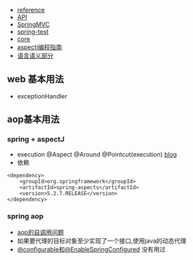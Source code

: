 - [reference](https://docs.spring.io/spring-framework/docs/current/reference/html/)
- [API](https://docs.spring.io/spring-framework/docs/current/javadoc-api/)
- [SpringMVC](./spring/spring-framework/spring-mvc)
- [spring-test](spring-test)
- [core](core)
- [aspectj编程指南](https://www.eclipse.org/aspectj/doc/released/progguide/index.html)
- [语言语义部分](https://www.eclipse.org/aspectj/doc/released/progguide/semantics-pointcuts.html)
## web 基本用法
- exceptionHandler
## aop基本用法
### spring + aspectJ
- execution @Aspect @Around @Pointcut(execution)  [blog](https://blog.csdn.net/yhl_jxy/article/details/78815636)
- 依赖
```
<dependency>
    <groupId>org.springframework</groupId>
    <artifactId>spring-aspects</artifactId>
    <version>5.2.7.RELEASE</version>
</dependency>
```
### spring aop
- [aop的自调用问题](https://blog.csdn.net/z69183787/article/details/81252669)
- 如果要代理的目标对象至少实现了一个接口,使用java的动态代理
- [@configurable和@EnableSpringConfigured](https://www.jianshu.com/p/2f679ca07855) 没有用过
